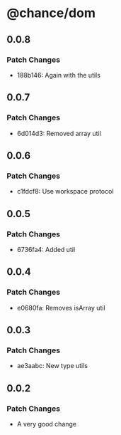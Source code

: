 # @chance/dom

## 0.0.8

### Patch Changes

- 188b146: Again with the utils

## 0.0.7

### Patch Changes

- 6d014d3: Removed array util

## 0.0.6

### Patch Changes

- c1fdcf8: Use workspace protocol

## 0.0.5

### Patch Changes

- 6736fa4: Added util

## 0.0.4

### Patch Changes

- e0680fa: Removes isArray util

## 0.0.3

### Patch Changes

- ae3aabc: New type utils

## 0.0.2

### Patch Changes

- A very good change
